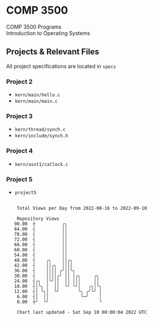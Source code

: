 # COMP 3500
COMP 3500 Programs  
Introduction to Operating Systems  
## Projects & Relevant Files
All project specifications are located in `specs`
### Project 2
- `kern/main/hello.c`
- `kern/main/main.c`
### Project 3
- `kern/thread/synch.c`
- `kern/include/synch.h`
### Project 4
- `kern/asst1/catlock.c`
### Project 5
- `project5`

```

    Total Views per Day from 2022-08-16 to 2022-09-10

    Repository Views
   90.00  ┼          ╭╮
   84.00  ┤          ││
   78.00  ┤          ││
   72.00  ┤          ││
   66.00  ┤          ││
   60.00  ┤          ││
   54.00  ┤          ││
   48.00  ┤    ╭╮    ││╭╮
   42.00  ┤    ││╭╮  ││││
   36.00  ┤    ││││ ╭╯││╰╮
   30.00  ┤    ││││╭╯ ││ │╭╮     ╭╮
   24.00  ┤╭╮  │╰╯││  ││ │││     ││
   18.00  ┤│╰╮ │  ││  ╰╯ ╰╯│   ╭╮│╰╮
   12.00  ┤│ ╰╮│  ╰╯       ╰╮ ╭╯╰╯ │
    6.00  ┤│  ││            ╰─╯    │
    0.00  ┼╯  ╰╯                   ╰

    Chart last updated - Sat Sep 10 00:00:04 2022 UTC
    
```
